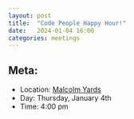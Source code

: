 ```yaml
---
layout: post
title:  "Code People Happy Hour!"
date:   2024-01-04 16:00
categories: meetings
---
```


## Meta:

- Location: [Malcolm Yards](https://goo.gl/maps/YpDYgcP97y8emHNq8)
- Day: Thursday, January 4th
- Time: 4:00 pm
